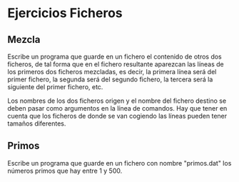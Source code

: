 # Ejercicios Ficheros

## Mezcla

Escribe un programa que guarde en un fichero el contenido de otros dos
ficheros, de tal forma que en el fichero resultante aparezcan las líneas
de los primeros dos ficheros mezcladas, es decir, la primera línea será
del primer fichero, la segunda será del segundo fichero, la tercera será
la siguiente del primer fichero, etc.

Los nombres de los dos ficheros origen y el nombre del fichero destino se
deben pasar como argumentos en la línea de comandos.
Hay que tener en cuenta que los ficheros de donde se van cogiendo las
líneas pueden tener tamaños diferentes.

## Primos

Escribe un programa que guarde en un fichero con nombre "primos.dat" los números primos que hay entre 1 y 500.